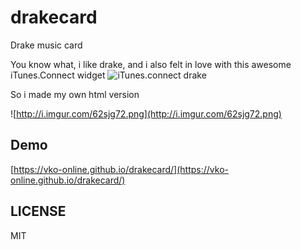 # drakecard
Drake music card

You know what, i like drake, and i also felt in love with this awesome iTunes.Connect widget 
![iTunes.connect drake](http://i.imgur.com/lJ9CJVO.png)

So i made my own html version

![http://i.imgur.com/62sjg72.png](http://i.imgur.com/62sjg72.png)

## Demo
[https://vko-online.github.io/drakecard/](https://vko-online.github.io/drakecard/)


## LICENSE
MIT
